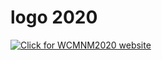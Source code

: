 # logo 2020

<a href="https://www.me.iitb.ac.in/~wcmnm/" title="WCMNM2020"><img src="http://www.4m-association.org/sites/www.4m-association.org/files/Logo WCMNM2020_2.jpg" title="Click for WCMNM2020 website"/></a>